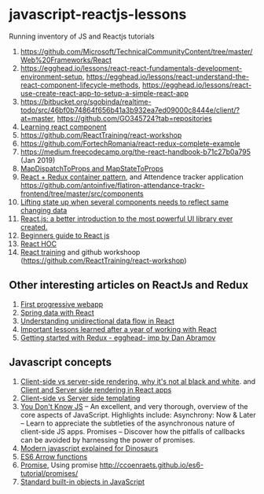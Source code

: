# javascript-reactjs-lessons
Running inventory of JS and Reactjs tutorials

1. https://github.com/Microsoft/TechnicalCommunityContent/tree/master/Web%20Frameworks/React
2. https://egghead.io/lessons/react-react-fundamentals-development-environment-setup, https://egghead.io/lessons/react-understand-the-react-component-lifecycle-methods, https://egghead.io/lessons/react-use-create-react-app-to-setup-a-simple-react-app
3. https://bitbucket.org/sgobinda/realtime-todo/src/46bf0b74864f656b41a3b932ea7ed09000c8444e/client/?at=master, https://github.com/GO345724?tab=repositories
4. [Learning react component](https://reactjs.org/docs/react-component.html?)
5. https://github.com/ReactTraining/react-workshop
6. https://github.com/FortechRomania/react-redux-complete-example
7. https://medium.freecodecamp.org/the-react-handbook-b71c27b0a795 (Jan 2019)
8. [MapDispatchToProps and MapStateToProps](https://learn.co/lessons/map-dispatch-to-props-readme)
9. [React + Redux container pattern](https://www.thegreatcodeadventure.com/the-react-plus-redux-container-pattern/), and Attendence tracker application https://github.com/antoinfive/flatiron-attendance-trackr-frontend/tree/master/src/components
10. [Lifting state up when several components needs to reflect same changing data](https://reactjs.org/docs/lifting-state-up.html)
11. [React.js: a better introduction to the most powerful UI library ever created.](https://hackernoon.com/react-js-a-better-introduction-to-the-most-powerful-ui-library-ever-created-ecd96e8f4621)
12. [Beginners guide to React js](https://blog.usejournal.com/a-beginners-guide-to-react-36b19943d58f)
13. [React HOC](https://tech.io/playgrounds/8595/reactjs-higher-order-components-tutorial)
14. [React training](https://reacttraining.com/) and github workshoop (https://github.com/ReactTraining/react-workshop)

## Other interesting articles on ReactJs and Redux
1. [First progressive webapp](https://developers.google.com/web/fundamentals/codelabs/your-first-pwapp/)
2. [Spring data with React](https://github.com/spring-guides/tut-react-and-spring-data-rest)
3. [Understanding unidirectional data flow in React](https://medium.com/@lizdenhup/understanding-unidirectional-data-flow-in-react-3e3524c09d8e)
4. [Important lessons learned after a year of working with React](https://medium.freecodecamp.org/mindset-lessons-from-a-year-with-react-1de862421981)
5. [Getting started with Redux - egghead- imp by Dan Abramov](https://egghead.io/courses/getting-started-with-redux)

## Javascript concepts
1. [Client-side vs server-side rendering, why it's not al black and white](https://medium.freecodecamp.org/what-exactly-is-client-side-rendering-and-hows-it-different-from-server-side-rendering-bd5c786b340d). and [Client and Server side rendering in React apps](https://hackernoon.com/server-side-vs-client-side-rendering-in-react-apps-443efd6f2e87) 
2. [Client-side vs Server side templating](https://stackoverflow.com/questions/29270384/client-side-vs-server-side-templating-which-one)
3. [You Don't Know JS](https://github.com/getify/You-Dont-Know-JS) – An excellent, and very thorough, overview of the core aspects of JavaScript. Highlights include:
Asynchrony: Now & Later – Learn to appreciate the subtleties of the asynchronous nature of client-side JS apps.
Promises – Discover how the pitfalls of callbacks can be avoided by harnessing the power of promises.
4. [Modern javascript explained for Dinosaurs](https://medium.com/the-node-js-collection/modern-javascript-explained-for-dinosaurs-f695e9747b70)
5. [ES6 Arrow functions](https://medium.freecodecamp.org/when-and-why-you-should-use-es6-arrow-functions-and-when-you-shouldnt-3d851d7f0b26) 
6. [Promise](https://developer.mozilla.org/en-US/docs/Web/JavaScript/Reference/Global_Objects/Promise), Using promise http://ccoenraets.github.io/es6-tutorial/promises/
7. [Standard built-in objects in JavaScript](https://developer.mozilla.org/en-US/docs/Web/JavaScript/Reference/Global_Objects#Control_abstraction_objects)

